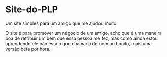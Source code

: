 # Site-do-PLP
Um site simples para um amigo que me ajudou muito.

O site é para promover um négocio de um amigo, acho que é uma maneira boa de retribuir um bem que essa pessoa me fez, mas como ainda estou aprendendo ele não está o que chamaria de bom ou bonito, mais uma versão beta por hora.

